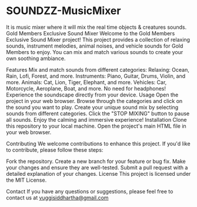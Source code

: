 # SOUNDZZ-MusicMixer
It is  music mixer where it will mix the real time objects &amp; creatures sounds.
Gold Members Exclusive Sound Mixer
Welcome to the Gold Members Exclusive Sound Mixer project! This project provides a collection of relaxing sounds, instrument melodies, animal noises, and vehicle sounds for Gold Members to enjoy. You can mix and match various sounds to create your own soothing ambiance.

Features
Mix and match sounds from different categories:
Relaxing: Ocean, Rain, Lofi, Forest, and more.
Instruments: Piano, Guitar, Drums, Violin, and more.
Animals: Cat, Lion, Tiger, Elephant, and more.
Vehicles: Car, Motorcycle, Aeroplane, Boat, and more.
No need for headphones! Experience the soundscape directly from your device.
Usage
Open the project in your web browser.
Browse through the categories and click on the sound you want to play.
Create your unique sound mix by selecting sounds from different categories.
Click the "STOP MIXING" button to pause all sounds.
Enjoy the calming and immersive experience!
Installation
Clone this repository to your local machine.
Open the project's main HTML file in your web browser.

Contributing
We welcome contributions to enhance this project. If you'd like to contribute, please follow these steps:

Fork the repository.
Create a new branch for your feature or bug fix.
Make your changes and ensure they are well-tested.
Submit a pull request with a detailed explanation of your changes.
License
This project is licensed under the MIT License.

Contact
If you have any questions or suggestions, please feel free to contact us at vuggisiddhartha@gmail.com

